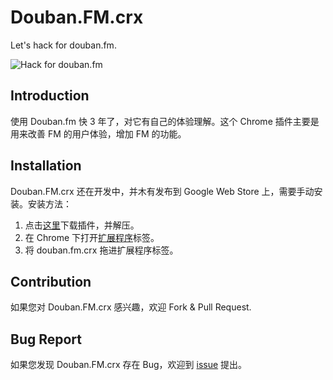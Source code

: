 Douban.FM.crx
=============
Let's hack for douban.fm.

![Hack for douban.fm](http://shonenada.github.io/douban.fm.crx/douban.fm.crx/images/preview.png)


Introduction
------------
使用 Douban.fm 快 3 年了，对它有自己的体验理解。这个 Chrome 插件主要是用来改善 FM 的用户体验，增加 FM 的功能。


Installation
------------
Douban.FM.crx 还在开发中，并木有发布到 Google Web Store 上，需要手动安装。安装方法：

1. 点击[这里](https://github.com/shonenada/douban.fm.crx/zipball/last)下载插件，并解压。
2. 在 Chrome 下打开[扩展程序](chrome://extensions/)标签。
3. 将 douban.fm.crx 拖进扩展程序标签。


Contribution
------------
如果您对 Douban.FM.crx 感兴趣，欢迎 Fork & Pull Request.


Bug Report
----------
如果您发现 Douban.FM.crx 存在 Bug，欢迎到 [issue](https://github.com/shonenada/douban.fm.crx/issues) 提出。
